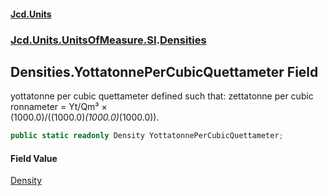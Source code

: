 #### [Jcd.Units](index.md 'index')
### [Jcd.Units.UnitsOfMeasure.SI](Jcd.Units.UnitsOfMeasure.SI.md 'Jcd.Units.UnitsOfMeasure.SI').[Densities](Densities.md 'Jcd.Units.UnitsOfMeasure.SI.Densities')

## Densities.YottatonnePerCubicQuettameter Field

yottatonne per cubic quettameter defined such that: zettatonne per cubic ronnameter = Yt/Qm³ ×  
(1000.0)/((1000.0)*(1000.0)*(1000.0)).

```csharp
public static readonly Density YottatonnePerCubicQuettameter;
```

#### Field Value
[Density](Density.md 'Jcd.Units.UnitTypes.Density')